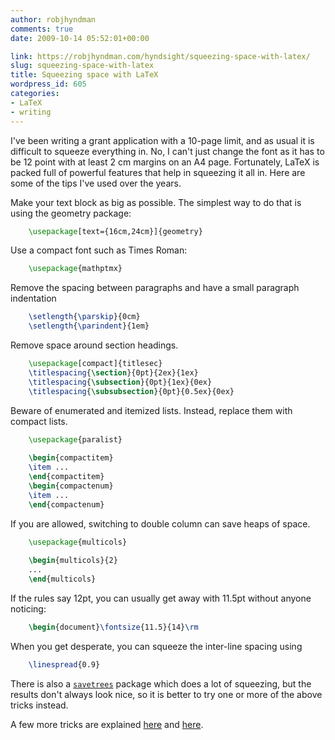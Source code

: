 ```yaml
---
author: robjhyndman
comments: true
date: 2009-10-14 05:52:01+00:00

link: https://robjhyndman.com/hyndsight/squeezing-space-with-latex/
slug: squeezing-space-with-latex
title: Squeezing space with LaTeX
wordpress_id: 605
categories:
- LaTeX
- writing
---
```


I've been writing a grant application with a 10-page limit, and as usual it is difficult to squeeze everything in. No, I can't just change the font as it has to be 12 point with at least 2 cm margins on an A4 page. Fortunately, LaTeX is packed full of powerful features that help in squeezing it all in. Here are some of the tips I've used over the years.

Make your text block as big as possible. The simplest way to do that is using the geometry package:

```latex    
    \usepackage[text={16cm,24cm}]{geometry}
```

Use a compact font such as Times Roman:

```latex    
    \usepackage{mathptmx}
```

Remove the spacing between paragraphs and have a small paragraph indentation

```latex    
    \setlength{\parskip}{0cm}
    \setlength{\parindent}{1em}
```

Remove space around section headings.

```latex    
    \usepackage[compact]{titlesec}
    \titlespacing{\section}{0pt}{2ex}{1ex}
    \titlespacing{\subsection}{0pt}{1ex}{0ex}
    \titlespacing{\subsubsection}{0pt}{0.5ex}{0ex}
```

Beware of enumerated and itemized lists. Instead, replace them with compact lists.

```latex    
    \usepackage{paralist}
    
    \begin{compactitem}
    \item ...
    \end{compactitem}
    \begin{compactenum}
    \item ...
    \end{compactenum}
```

If you are allowed, switching to double column can save heaps of space.

```latex    
    \usepackage{multicols}
    
    \begin{multicols}{2}
    ...
    \end{multicols}
```

If the rules say 12pt, you can usually get away with 11.5pt without anyone noticing:

```latex    
    \begin{document}\fontsize{11.5}{14}\rm
```

When you get desperate, you can squeeze the inter-line spacing using

```latex    
    \linespread{0.9}
```

There is also a [`savetrees`](http://www.ctan.org/tex-archive/macros/latex/contrib/savetrees/) package which does a lot of squeezing, but the results don't always look nice, so it is better to try one or more of the above tricks instead.

A few more tricks are explained [here](http://www-h.eng.cam.ac.uk/help/tpl/textprocessing/squeeze.html) and [here](http://www.terminally-incoherent.com/blog/2007/09/19/latex-squeezing-the-vertical-white-space).
